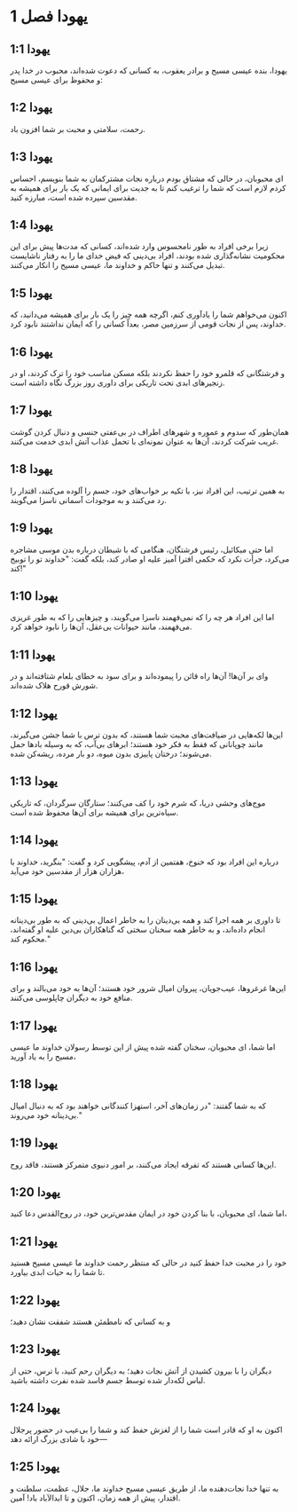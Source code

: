 # یهودا فصل 1

## یهودا 1:1
یهودا، بنده عیسی مسیح و برادر یعقوب، به کسانی که دعوت شده‌اند، محبوب در خدا پدر و محفوظ برای عیسی مسیح:

## یهودا 1:2
رحمت، سلامتی و محبت بر شما افزون باد.

## یهودا 1:3
ای محبوبان، در حالی که مشتاق بودم درباره نجات مشترکمان به شما بنویسم، احساس کردم لازم است که شما را ترغیب کنم تا به جدیت برای ایمانی که یک بار برای همیشه به مقدسین سپرده شده است، مبارزه کنید.

## یهودا 1:4
زیرا برخی افراد به طور نامحسوس وارد شده‌اند، کسانی که مدت‌ها پیش برای این محکومیت نشانه‌گذاری شده بودند، افراد بی‌دینی که فیض خدای ما را به رفتار ناشایست تبدیل می‌کنند و تنها حاکم و خداوند ما، عیسی مسیح را انکار می‌کنند.

## یهودا 1:5
اکنون می‌خواهم شما را یادآوری کنم، اگرچه همه چیز را یک بار برای همیشه می‌دانید، که خداوند، پس از نجات قومی از سرزمین مصر، بعداً کسانی را که ایمان نداشتند نابود کرد.

## یهودا 1:6
و فرشتگانی که قلمرو خود را حفظ نکردند بلکه مسکن مناسب خود را ترک کردند، او در زنجیرهای ابدی تحت تاریکی برای داوری روز بزرگ نگاه داشته است.

## یهودا 1:7
همان‌طور که سدوم و عموره و شهرهای اطراف در بی‌عفتی جنسی و دنبال کردن گوشت غریب شرکت کردند، آن‌ها به عنوان نمونه‌ای با تحمل عذاب آتش ابدی خدمت می‌کنند.

## یهودا 1:8
به همین ترتیب، این افراد نیز، با تکیه بر خواب‌های خود، جسم را آلوده می‌کنند، اقتدار را رد می‌کنند و به موجودات آسمانی ناسزا می‌گویند.

## یهودا 1:9
اما حتی میکائیل، رئیس فرشتگان، هنگامی که با شیطان درباره بدن موسی مشاجره می‌کرد، جرأت نکرد که حکمی افترا آمیز علیه او صادر کند، بلکه گفت: "خداوند تو را توبیخ کند!"

## یهودا 1:10
اما این افراد هر چه را که نمی‌فهمند ناسزا می‌گویند، و چیزهایی را که به طور غریزی می‌فهمند، مانند حیوانات بی‌عقل، آن‌ها را نابود خواهد کرد.

## یهودا 1:11
وای بر آن‌ها! آن‌ها راه قائن را پیموده‌اند و برای سود به خطای بلعام شتافته‌اند و در شورش قورح هلاک شده‌اند.

## یهودا 1:12
این‌ها لکه‌هایی در ضیافت‌های محبت شما هستند، که بدون ترس با شما جشن می‌گیرند، مانند چوپانانی که فقط به فکر خود هستند؛ ابرهای بی‌آب، که به وسیله بادها حمل می‌شوند؛ درختان پاییزی بدون میوه، دو بار مرده، ریشه‌کن شده.

## یهودا 1:13
موج‌های وحشی دریا، که شرم خود را کف می‌کنند؛ ستارگان سرگردان، که تاریکی سیاه‌ترین برای همیشه برای آن‌ها محفوظ شده است.

## یهودا 1:14
درباره این افراد بود که خنوخ، هفتمین از آدم، پیشگویی کرد و گفت: "بنگرید، خداوند با هزاران هزار از مقدسین خود می‌آید،

## یهودا 1:15
تا داوری بر همه اجرا کند و همه بی‌دینان را به خاطر اعمال بی‌دینی که به طور بی‌دینانه انجام داده‌اند، و به خاطر همه سخنان سختی که گناهکاران بی‌دین علیه او گفته‌اند، محکوم کند."

## یهودا 1:16
این‌ها غرغروها، عیب‌جویان، پیروان امیال شرور خود هستند؛ آن‌ها به خود می‌بالند و برای منافع خود به دیگران چاپلوسی می‌کنند.

## یهودا 1:17
اما شما، ای محبوبان، سخنان گفته شده پیش از این توسط رسولان خداوند ما عیسی مسیح را به یاد آورید،

## یهودا 1:18
که به شما گفتند: "در زمان‌های آخر، استهزا کنندگانی خواهند بود که به دنبال امیال بی‌دینانه خود می‌روند."

## یهودا 1:19
این‌ها کسانی هستند که تفرقه ایجاد می‌کنند، بر امور دنیوی متمرکز هستند، فاقد روح.

## یهودا 1:20
اما شما، ای محبوبان، با بنا کردن خود در ایمان مقدس‌ترین خود، در روح‌القدس دعا کنید،

## یهودا 1:21
خود را در محبت خدا حفظ کنید در حالی که منتظر رحمت خداوند ما عیسی مسیح هستید تا شما را به حیات ابدی بیاورد.

## یهودا 1:22
و به کسانی که نامطمئن هستند شفقت نشان دهید؛

## یهودا 1:23
دیگران را با بیرون کشیدن از آتش نجات دهید؛ به دیگران رحم کنید، با ترس، حتی از لباس لکه‌دار شده توسط جسم فاسد شده نفرت داشته باشید.

## یهودا 1:24
اکنون به او که قادر است شما را از لغزش حفظ کند و شما را بی‌عیب در حضور پرجلال خود با شادی بزرگ ارائه دهد—

## یهودا 1:25
به تنها خدا نجات‌دهنده ما، از طریق عیسی مسیح خداوند ما، جلال، عظمت، سلطنت و اقتدار، پیش از همه زمان، اکنون و تا ابدالآباد باد! آمین.
